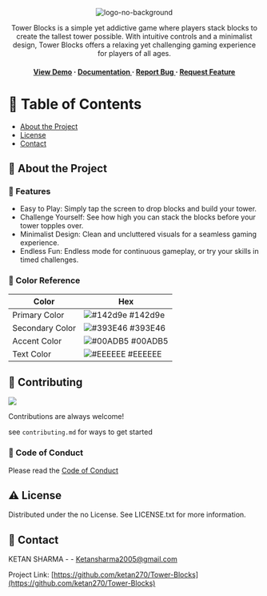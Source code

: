 <div align='center'>

![logo-no-background](https://github.com/ketan270/Tower-Blocks/assets/146920220/fe46765c-f7b4-4343-a42b-2e08206f261d)
<br>
<p>Tower Blocks is a simple yet addictive game where players stack blocks to create the tallest tower possible. With intuitive controls and a minimalist design, Tower Blocks offers a relaxing yet challenging gaming experience for players of all ages.</p>

<h4> <a href=https://tower-blocks-one.vercel.app/>View Demo</a> <span> · </span> <a href="https://github.com/ketan270/Tower-Blocks/blob/master/README.md"> Documentation </a> <span> · </span> <a href="https://github.com/ketan270/Tower-Blocks/issues"> Report Bug </a> <span> · </span> <a href="https://github.com/ketan270/Tower-Blocks/issues"> Request Feature </a> </h4>


</div>

# :notebook_with_decorative_cover: Table of Contents

- [About the Project](#star2-about-the-project)
- [License](#warning-license)
- [Contact](#handshake-contact)


## :star2: About the Project

### :dart: Features
- Easy to Play: Simply tap the screen to drop blocks and build your tower.
- Challenge Yourself: See how high you can stack the blocks before your tower topples over.
- Minimalist Design: Clean and uncluttered visuals for a seamless gaming experience.
- Endless Fun: Endless mode for continuous gameplay, or try your skills in timed challenges.


### :art: Color Reference
| Color | Hex |
| --------------- | ---------------------------------------------------------------- |
| Primary Color | ![#142d9e](https://via.placeholder.com/10/142d9e?text=+) #142d9e |
| Secondary Color | ![#393E46](https://via.placeholder.com/10/393E46?text=+) #393E46 |
| Accent Color | ![#00ADB5](https://via.placeholder.com/10/00ADB5?text=+) #00ADB5 |
| Text Color | ![#EEEEEE](https://via.placeholder.com/10/EEEEEE?text=+) #EEEEEE |

## :wave: Contributing

<a href="https://github.com/ketan270/Tower-Blocks/graphs/contributors"> <img src="https://contrib.rocks/image?repo=Louis3797/awesome-readme-template" /> </a>

Contributions are always welcome!

see `contributing.md` for ways to get started

### :scroll: Code of Conduct

Please read the [Code of Conduct](https://github.com/ketan270/Tower-Blocks/blob/master/CODE_OF_CONDUCT.md)

## :warning: License

Distributed under the no License. See LICENSE.txt for more information.

## :handshake: Contact

KETAN SHARMA - - Ketansharma2005@gmail.com

Project Link: [https://github.com/ketan270/Tower-Blocks](https://github.com/ketan270/Tower-Blocks)
